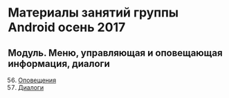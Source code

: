 # Материалы занятий группы Android осень 2017

## Модуль. Меню, управляющая и оповещающая информация, диалоги

56. [Оповещения](lesson56)
57. [Диалоги](lesson57)
